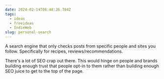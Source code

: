 ```yaml
---
date: 2024-02-14T06:48:26.784Z
tags:
  - ideas
  - freeideas
  - IndieWeb
slug: personal-search
---
```

A search engine that only checks posts from specific people and sites you follow. Specifically for recipes, reviews/recommendations.

There's a lot of SEO crap out there. This would hinge on people and brands building enough trust that people opt-in to them rather than building enough SEO juice to get to the top of the page.
